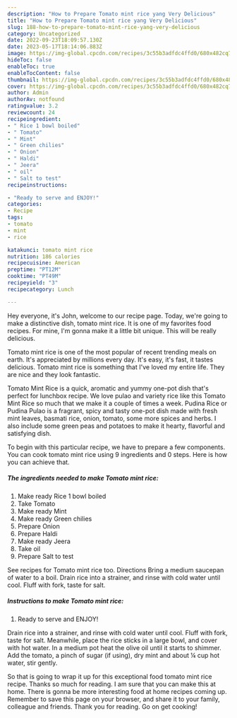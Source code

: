 ```yaml
---
description: "How to Prepare Tomato mint rice yang Very Delicious"
title: "How to Prepare Tomato mint rice yang Very Delicious"
slug: 188-how-to-prepare-tomato-mint-rice-yang-very-delicious
category: Uncategorized
date: 2022-09-23T18:09:57.130Z
date: 2023-05-17T18:14:06.883Z
image: https://img-global.cpcdn.com/recipes/3c55b3adfdc4ffd0/680x482cq70/tomato-mint-rice-recipe-main-photo.jpg
hideToc: false
enableToc: true
enableTocContent: false
thumbnail: https://img-global.cpcdn.com/recipes/3c55b3adfdc4ffd0/680x482cq70/tomato-mint-rice-recipe-main-photo.jpg
cover: https://img-global.cpcdn.com/recipes/3c55b3adfdc4ffd0/680x482cq70/tomato-mint-rice-recipe-main-photo.jpg
author: Admin
authorAv: notfound
ratingvalue: 3.2
reviewcount: 24
recipeingredient:
- " Rice 1 bowl boiled"
- " Tomato"
- " Mint"
- " Green chilies"
- " Onion"
- " Haldi"
- " Jeera"
- " oil"
- " Salt to test"
recipeinstructions:

- "Ready to serve and ENJOY!"
categories:
- Recipe
tags:
- tomato
- mint
- rice

katakunci: tomato mint rice 
nutrition: 186 calories
recipecuisine: American
preptime: "PT12M"
cooktime: "PT49M"
recipeyield: "3"
recipecategory: Lunch

---
```



Hey everyone, it's John, welcome to our recipe page. Today, we're going to make a distinctive dish, tomato mint rice. It is one of my favorites food recipes. For mine, I'm gonna make it a little bit unique. This will be really delicious.

Tomato mint rice is one of the most popular of recent trending meals on earth. It's appreciated by millions every day. It's easy, it's fast, it tastes delicious. Tomato mint rice is something that I've loved my entire life. They are nice and they look fantastic.

Tomato Mint Rice is a quick, aromatic and yummy one-pot dish that&#39;s perfect for lunchbox recipe. We love pulao and variety rice like this Tomato Mint Rice so much that we make it a couple of times a week. Pudina Rice or Pudina Pulao is a fragrant, spicy and tasty one-pot dish made with fresh mint leaves, basmati rice, onion, tomato, some more spices and herbs. I also include some green peas and potatoes to make it hearty, flavorful and satisfying dish.


To begin with this particular recipe, we have to prepare a few components. You can cook tomato mint rice using 9 ingredients and 0 steps. Here is how you can achieve that.

<!--inarticleads1-->

##### The ingredients needed to make Tomato mint rice:

1. Make ready  Rice 1 bowl boiled
1. Take  Tomato
1. Make ready  Mint
1. Make ready  Green chilies
1. Prepare  Onion
1. Prepare  Haldi
1. Make ready  Jeera
1. Take  oil
1. Prepare  Salt to test


See recipes for Tomato mint rice too. Directions Bring a medium saucepan of water to a boil. Drain rice into a strainer, and rinse with cold water until cool. Fluff with fork, taste for salt. 

<!--inarticleads2-->

##### Instructions to make Tomato mint rice:


1. Ready to serve and ENJOY!

Drain rice into a strainer, and rinse with cold water until cool. Fluff with fork, taste for salt. Meanwhile, place the rice sticks in a large bowl, and cover with hot water. In a medium pot heat the olive oil until it starts to shimmer. Add the tomato, a pinch of sugar (if using), dry mint and about ¼ cup hot water, stir gently. 

So that is going to wrap it up for this exceptional food tomato mint rice recipe. Thanks so much for reading. I am sure that you can make this at home. There is gonna be more interesting food at home recipes coming up. Remember to save this page on your browser, and share it to your family, colleague and friends. Thank you for reading. Go on get cooking!

